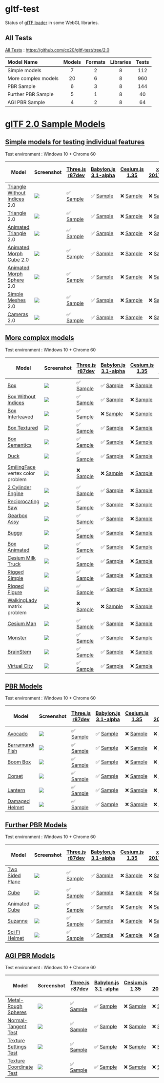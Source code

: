 # gltf-test

Status of [glTF loader](https://github.com/KhronosGroup/glTF#webgl-engines) in some WebGL libraries.

## All Tests

[All Tests]( https://cdn.rawgit.com/cx20/gltf-test/53211122894d58aac983f35552c56f04c794437a/index.html ) : https://github.com/cx20/gltf-test/tree/2.0

|Model Name           |Models  |Formats  |Libraries|Tests|
|:--------------------|:------:|:-------:|:-------:|:---:|
|Simple models        |   7    |   2     |    8    | 112 |
|More complex models  |  20    |   6     |    8    | 960 |
|PBR Sample           |   6    |   3     |    8    | 144 |
|Further PBR Sample   |   5    |   1     |    8    |  40 |
|AGI PBR Sample       |   4    |   2     |    8    |  64 |


# [glTF 2.0 Sample Models](https://github.com/KhronosGroup/glTF-Sample-Models/blob/master/2.0/README.md#gltf-20-sample-models)

## [Simple models for testing individual features](https://github.com/KhronosGroup/glTF-Sample-Models/blob/master/2.0/README.md#simple-models-for-testing-individual-features)

Test environment : Windows 10 + Chrome 60

|Model                                                                 |Screenshot                                                          |[Three.js r87dev](https://github.com/mrdoob/three.js/tree/dev/examples/js/loaders/GLTF2Loader.js)                                                                                                             |[Babylon.js 3.1-alpha](https://github.com/BabylonJS/Babylon.js/tree/master/loaders/src/glTF)                                                                                                                          |[Cesium.js 1.35](https://github.com/AnalyticalGraphicsInc/cesium/)                                                                                                                                      |[xeogl 2017.04.24](https://github.com/xeolabs/xeogl/tree/master/src/models/gltf)                                                                                                             |[GLBoost r2dev](https://github.com/emadurandal/GLBoost/blob/master/src/js/middle_level/loader/GLTFLoader.js)                                                                                                  |[Grimoire.js 2017.07.06](https://github.com/GrimoireGL/grimoirejs-gltf)                                                                                                                                          |[minimal-gltf-loader 2017.07.30](https://github.com/shrekshao/minimal-gltf-loader/blob/master/src/)                                                                                                        |
|----------------------------------------------------------------------|--------------------------------------------------------------------|--------------------------------------------------------------------------------------------------------------------------------------------------------------------------------------------------------------|----------------------------------------------------------------------------------------------------------------------------------------------------------------------------------------------------------------------|--------------------------------------------------------------------------------------------------------------------------------------------------------------------------------------------------------|---------------------------------------------------------------------------------------------------------------------------------------------------------------------------------------------|--------------------------------------------------------------------------------------------------------------------------------------------------------------------------------------------------------------|-----------------------------------------------------------------------------------------------------------------------------------------------------------------------------------------------------------------|-----------------------------------------------------------------------------------------------------------------------------------------------------------------------------------------------------------|
|[Triangle Without Indices](tutorialModels/TriangleWithoutIndices) 2.0 |![](tutorialModels/TriangleWithoutIndices/screenshot/screenshot.png)|:white_check_mark: [Sample](https://cdn.rawgit.com/cx20/gltf-test/53211122894d58aac983f35552c56f04c794437a/examples/threejs/index.html?category=tutorialModels&model=TriangleWithoutIndices&scale=1&type=glTF)|:white_check_mark: [Sample](https://cdn.rawgit.com/cx20/gltf-test/53211122894d58aac983f35552c56f04c794437a/examples/babylonjs/index.html?category=tutorialModels&model=TriangleWithoutIndices&scale=1&type=glTF)      |:x: [Sample](https://cdn.rawgit.com/cx20/gltf-test/53211122894d58aac983f35552c56f04c794437a/examples/cesium/index.html?category=tutorialModels&model=TriangleWithoutIndices&scale=1&type=glTF)          |:x: [Sample](https://cdn.rawgit.com/cx20/gltf-test/53211122894d58aac983f35552c56f04c794437a/examples/xeogl/index.html?category=tutorialModels&model=TriangleWithoutIndices&scale=1&type=glTF)|:x: [Sample](https://cdn.rawgit.com/cx20/gltf-test/53211122894d58aac983f35552c56f04c794437a/examples/glboost/index.html?category=tutorialModels&model=TriangleWithoutIndices&scale=1&type=glTF)               |:white_check_mark: [Sample](https://cdn.rawgit.com/cx20/gltf-test/53211122894d58aac983f35552c56f04c794437a/examples/grimoiregl/index.html?category=tutorialModels&model=TriangleWithoutIndices&scale=1&type=glTF)|:x: [Sample](https://cdn.rawgit.com/cx20/gltf-test/53211122894d58aac983f35552c56f04c794437a/examples/minimal-gltf-loader/index.html?category=tutorialModels&model=TriangleWithoutIndices&scale=1&type=glTF)|
|[Triangle](tutorialModels/Triangle) 2.0                               |![](tutorialModels/Triangle/screenshot/screenshot.png)              |:white_check_mark: [Sample](https://cdn.rawgit.com/cx20/gltf-test/53211122894d58aac983f35552c56f04c794437a/examples/threejs/index.html?category=tutorialModels&model=Triangle&scale=1&type=glTF)              |:white_check_mark: [Sample](https://cdn.rawgit.com/cx20/gltf-test/53211122894d58aac983f35552c56f04c794437a/examples/babylonjs/index.html?category=tutorialModels&model=Triangle&scale=1&type=glTF)                    |:x: [Sample](https://cdn.rawgit.com/cx20/gltf-test/53211122894d58aac983f35552c56f04c794437a/examples/cesium/index.html?category=tutorialModels&model=Triangle&scale=1&type=glTF)                        |:x: [Sample](https://cdn.rawgit.com/cx20/gltf-test/53211122894d58aac983f35552c56f04c794437a/examples/xeogl/index.html?category=tutorialModels&model=Triangle&scale=1&type=glTF)              |:x: [Sample](https://cdn.rawgit.com/cx20/gltf-test/53211122894d58aac983f35552c56f04c794437a/examples/glboost/index.html?category=tutorialModels&model=Triangle&scale=1&type=glTF)                             |:white_check_mark: [Sample](https://cdn.rawgit.com/cx20/gltf-test/53211122894d58aac983f35552c56f04c794437a/examples/grimoiregl/index.html?category=tutorialModels&model=Triangle&scale=1&type=glTF)              |:x: [Sample](https://cdn.rawgit.com/cx20/gltf-test/53211122894d58aac983f35552c56f04c794437a/examples/minimal-gltf-loader/index.html?category=tutorialModels&model=Triangle&scale=1&type=glTF)              |
|[Animated Triangle](tutorialModels/AnimatedTriangle) 2.0              |![](tutorialModels/AnimatedTriangle/screenshot/screenshot.gif)      |:white_check_mark: [Sample](https://cdn.rawgit.com/cx20/gltf-test/53211122894d58aac983f35552c56f04c794437a/examples/threejs/index.html?category=tutorialModels&model=AnimatedTriangle&scale=1&type=glTF)      |:white_check_mark: [Sample](https://cdn.rawgit.com/cx20/gltf-test/53211122894d58aac983f35552c56f04c794437a/examples/babylonjs/index.html?category=tutorialModels&model=AnimatedTriangle&scale=1&type=glTF)            |:x: [Sample](https://cdn.rawgit.com/cx20/gltf-test/53211122894d58aac983f35552c56f04c794437a/examples/cesium/index.html?category=tutorialModels&model=AnimatedTriangle&scale=1&type=glTF)                |:x: [Sample](https://cdn.rawgit.com/cx20/gltf-test/53211122894d58aac983f35552c56f04c794437a/examples/xeogl/index.html?category=tutorialModels&model=AnimatedTriangle&scale=1&type=glTF)      |:x: [Sample](https://cdn.rawgit.com/cx20/gltf-test/53211122894d58aac983f35552c56f04c794437a/examples/glboost/index.html?category=tutorialModels&model=AnimatedTriangle&scale=1&type=glTF)                     |:white_check_mark: [Sample](https://cdn.rawgit.com/cx20/gltf-test/53211122894d58aac983f35552c56f04c794437a/examples/grimoiregl/index.html?category=tutorialModels&model=AnimatedTriangle&scale=1&type=glTF)      |:x: [Sample](https://cdn.rawgit.com/cx20/gltf-test/53211122894d58aac983f35552c56f04c794437a/examples/minimal-gltf-loader/index.html?category=tutorialModels&model=AnimatedTriangle&scale=1&type=glTF)      |
|[Animated Morph Cube](tutorialModels/AnimatedMorphCube) 2.0           |![](tutorialModels/AnimatedMorphCube/screenshot/screenshot.gif)     |:white_check_mark: [Sample](https://cdn.rawgit.com/cx20/gltf-test/53211122894d58aac983f35552c56f04c794437a/examples/threejs/index.html?category=tutorialModels&model=AnimatedMorphCube&scale=1&type=glTF)     |:white_check_mark: [Sample](https://cdn.rawgit.com/cx20/gltf-test/53211122894d58aac983f35552c56f04c794437a/examples/babylonjs/index.html?category=tutorialModels&model=AnimatedMorphCube&scale=1&type=glTF)           |:x: [Sample](https://cdn.rawgit.com/cx20/gltf-test/53211122894d58aac983f35552c56f04c794437a/examples/cesium/index.html?category=tutorialModels&model=AnimatedMorphCube&scale=1&type=glTF)               |:x: [Sample](https://cdn.rawgit.com/cx20/gltf-test/53211122894d58aac983f35552c56f04c794437a/examples/xeogl/index.html?category=tutorialModels&model=AnimatedMorphCube&scale=1&type=glTF)     |:x: [Sample](https://cdn.rawgit.com/cx20/gltf-test/53211122894d58aac983f35552c56f04c794437a/examples/glboost/index.html?category=tutorialModels&model=AnimatedMorphCube&scale=1&type=glTF)                    |:x: [Sample](https://cdn.rawgit.com/cx20/gltf-test/53211122894d58aac983f35552c56f04c794437a/examples/grimoiregl/index.html?category=tutorialModels&model=AnimatedMorphCube&scale=1&type=glTF)                    |:x: [Sample](https://cdn.rawgit.com/cx20/gltf-test/53211122894d58aac983f35552c56f04c794437a/examples/minimal-gltf-loader/index.html?category=tutorialModels&model=AnimatedMorphCube&scale=1&type=glTF)     |
|[Animated Morph Sphere](tutorialModels/AnimatedMorphSphere) 2.0       |![](tutorialModels/AnimatedMorphSphere/screenshot/screenshot.gif)   |:white_check_mark: [Sample](https://cdn.rawgit.com/cx20/gltf-test/53211122894d58aac983f35552c56f04c794437a/examples/threejs/index.html?category=tutorialModels&model=AnimatedMorphSphere&scale=1&type=glTF)   |:white_check_mark: [Sample](https://cdn.rawgit.com/cx20/gltf-test/53211122894d58aac983f35552c56f04c794437a/examples/babylonjs/index.html?category=tutorialModels&model=AnimatedMorphSphere&scale=1&type=glTF)         |:x: [Sample](https://cdn.rawgit.com/cx20/gltf-test/53211122894d58aac983f35552c56f04c794437a/examples/cesium/index.html?category=tutorialModels&model=AnimatedMorphSphere&scale=1&type=glTF)             |:x: [Sample](https://cdn.rawgit.com/cx20/gltf-test/53211122894d58aac983f35552c56f04c794437a/examples/xeogl/index.html?category=tutorialModels&model=AnimatedMorphSphere&scale=1&type=glTF)   |:x: [Sample](https://cdn.rawgit.com/cx20/gltf-test/53211122894d58aac983f35552c56f04c794437a/examples/glboost/index.html?category=tutorialModels&model=AnimatedMorphSphere&scale=1&type=glTF)                  |:x: [Sample](https://cdn.rawgit.com/cx20/gltf-test/53211122894d58aac983f35552c56f04c794437a/examples/grimoiregl/index.html?category=tutorialModels&model=AnimatedMorphSphere&scale=1&type=glTF)                  |:x: [Sample](https://cdn.rawgit.com/cx20/gltf-test/53211122894d58aac983f35552c56f04c794437a/examples/minimal-gltf-loader/index.html?category=tutorialModels&model=AnimatedMorphSphere&scale=1&type=glTF)   |
|[Simple Meshes](tutorialModels/SimpleMeshes) 2.0                      |![](tutorialModels/SimpleMeshes/screenshot/screenshot.png)          |:white_check_mark: [Sample](https://cdn.rawgit.com/cx20/gltf-test/53211122894d58aac983f35552c56f04c794437a/examples/threejs/index.html?category=tutorialModels&model=SimpleMeshes&scale=1&type=glTF)          |:white_check_mark: [Sample](https://cdn.rawgit.com/cx20/gltf-test/53211122894d58aac983f35552c56f04c794437a/examples/babylonjs/index.html?category=tutorialModels&model=SimpleMeshes&scale=1&type=glTF)                |:x: [Sample](https://cdn.rawgit.com/cx20/gltf-test/53211122894d58aac983f35552c56f04c794437a/examples/cesium/index.html?category=tutorialModels&model=SimpleMeshes&scale=1&type=glTF)                    |:x: [Sample](https://cdn.rawgit.com/cx20/gltf-test/53211122894d58aac983f35552c56f04c794437a/examples/xeogl/index.html?category=tutorialModels&model=SimpleMeshes&scale=1&type=glTF)          |:x: [Sample](https://cdn.rawgit.com/cx20/gltf-test/53211122894d58aac983f35552c56f04c794437a/examples/glboost/index.html?category=tutorialModels&model=SimpleMeshes&scale=1&type=glTF)                         |:white_check_mark: [Sample](https://cdn.rawgit.com/cx20/gltf-test/53211122894d58aac983f35552c56f04c794437a/examples/grimoiregl/index.html?category=tutorialModels&model=SimpleMeshes&scale=1&type=glTF)          |:x: [Sample](https://cdn.rawgit.com/cx20/gltf-test/53211122894d58aac983f35552c56f04c794437a/examples/minimal-gltf-loader/index.html?category=tutorialModels&model=SimpleMeshes&scale=1&type=glTF)          |
|[Cameras](tutorialModels/Cameras) 2.0                                 |![](tutorialModels/Cameras/screenshot/screenshot.png)               |:white_check_mark: [Sample](https://cdn.rawgit.com/cx20/gltf-test/53211122894d58aac983f35552c56f04c794437a/examples/threejs/index.html?category=tutorialModels&model=Cameras&scale=1&type=glTF)               |:white_check_mark: [Sample](https://cdn.rawgit.com/cx20/gltf-test/53211122894d58aac983f35552c56f04c794437a/examples/babylonjs/index.html?category=tutorialModels&model=Cameras&scale=1&type=glTF)                     |:x: [Sample](https://cdn.rawgit.com/cx20/gltf-test/53211122894d58aac983f35552c56f04c794437a/examples/cesium/index.html?category=tutorialModels&model=Cameras&scale=1&type=glTF)                         |:x: [Sample](https://cdn.rawgit.com/cx20/gltf-test/53211122894d58aac983f35552c56f04c794437a/examples/xeogl/index.html?category=tutorialModels&model=Cameras&scale=1&type=glTF)               |:x: [Sample](https://cdn.rawgit.com/cx20/gltf-test/53211122894d58aac983f35552c56f04c794437a/examples/glboost/index.html?category=tutorialModels&model=Cameras&scale=1&type=glTF)                              |:white_check_mark: [Sample](https://cdn.rawgit.com/cx20/gltf-test/53211122894d58aac983f35552c56f04c794437a/examples/grimoiregl/index.html?category=tutorialModels&model=Cameras&scale=1&type=glTF)               |:x: [Sample](https://cdn.rawgit.com/cx20/gltf-test/53211122894d58aac983f35552c56f04c794437a/examples/minimal-gltf-loader/index.html?category=tutorialModels&model=Cameras&scale=1&type=glTF)               |


## [More complex models](https://github.com/KhronosGroup/glTF-Sample-Models/blob/master/2.0/README.md#more-complex-models)

Test environment : Windows 10 + Chrome 60

|Model                                                 |Screenshot                                                    |[Three.js r87dev](https://github.com/mrdoob/three.js/tree/dev/examples/js/loaders/GLTF2Loader.js)                                                                           |[Babylon.js 3.1-alpha](https://github.com/BabylonJS/Babylon.js/tree/master/loaders/src/glTF)                                                                                                    |[Cesium.js 1.35](https://github.com/AnalyticalGraphicsInc/cesium/)                                                                                             |[xeogl 2017.04.24](https://github.com/xeolabs/xeogl/tree/master/src/models/gltf)                                                                                             |[GLBoost r2dev](https://github.com/emadurandal/GLBoost/blob/master/src/js/middle_level/loader/GLTFLoader.js)                                                                     |[Grimoire.js 2017.07.06](https://github.com/GrimoireGL/grimoirejs-gltf)                                                                                                             |[minimal-gltf-loader 2017.07.30](https://github.com/shrekshao/minimal-gltf-loader/blob/master/src/)                                                                                          |
|------------------------------------------------------|--------------------------------------------------------------|----------------------------------------------------------------------------------------------------------------------------------------------------------------------------|------------------------------------------------------------------------------------------------------------------------------------------------------------------------------------------------|---------------------------------------------------------------------------------------------------------------------------------------------------------------|-----------------------------------------------------------------------------------------------------------------------------------------------------------------------------|---------------------------------------------------------------------------------------------------------------------------------------------------------------------------------|------------------------------------------------------------------------------------------------------------------------------------------------------------------------------------|---------------------------------------------------------------------------------------------------------------------------------------------------------------------------------------------|
|[Box](sampleModels/Box)                               |![](sampleModels/Box/screenshot/screenshot.png)               |:white_check_mark: [Sample](https://cdn.rawgit.com/cx20/gltf-test/53211122894d58aac983f35552c56f04c794437a/examples/threejs/index.html?model=Box&scale=1)                   |:white_check_mark: [Sample](https://cdn.rawgit.com/cx20/gltf-test/53211122894d58aac983f35552c56f04c794437a/examples/babylonjs/index.html?model=Box&scale=1)                                     |:x: [Sample](https://cdn.rawgit.com/cx20/gltf-test/53211122894d58aac983f35552c56f04c794437a/examples/cesium/index.html?model=Box)                              |:x: [Sample](https://cdn.rawgit.com/cx20/gltf-test/53211122894d58aac983f35552c56f04c794437a/examples/xeogl/index.html?model=Box&scale=1)                                     |:x: [Sample](https://cdn.rawgit.com/cx20/gltf-test/53211122894d58aac983f35552c56f04c794437a/examples/glboost/index.html?model=Box&scale=1)                                       |:white_check_mark: [Sample](https://cdn.rawgit.com/cx20/gltf-test/53211122894d58aac983f35552c56f04c794437a/examples/grimoiregl/index.html?model=Box&scale=1)                        |:white_check_mark: [Sample](https://cdn.rawgit.com/cx20/gltf-test/53211122894d58aac983f35552c56f04c794437a/examples/minimal-gltf-loader/index.html?model=Box&scale=1)                        |
|[Box Without Indices](sampleModels/BoxWithoutIndices) |![](sampleModels/BoxWithoutIndices/screenshot/screenshot.png) |:white_check_mark: [Sample](https://cdn.rawgit.com/cx20/gltf-test/53211122894d58aac983f35552c56f04c794437a/examples/threejs/index.html?model=BoxWithoutIndices&scale=1)     |:white_check_mark: [Sample](https://cdn.rawgit.com/cx20/gltf-test/53211122894d58aac983f35552c56f04c794437a/examples/babylonjs/index.html?model=BoxWithoutIndices&scale=1)                       |:x: [Sample](https://cdn.rawgit.com/cx20/gltf-test/53211122894d58aac983f35552c56f04c794437a/examples/cesium/index.html?model=BoxWithoutIndices)                |:x: [Sample](https://cdn.rawgit.com/cx20/gltf-test/53211122894d58aac983f35552c56f04c794437a/examples/xeogl/index.html?model=BoxWithoutIndices&scale=1)                       |:x: [Sample](https://cdn.rawgit.com/cx20/gltf-test/53211122894d58aac983f35552c56f04c794437a/examples/glboost/index.html?model=BoxWithoutIndices&scale=1)                         |:white_check_mark: [Sample](https://cdn.rawgit.com/cx20/gltf-test/53211122894d58aac983f35552c56f04c794437a/examples/grimoiregl/index.html?model=BoxWithoutIndices&scale=1)          |:white_check_mark: [Sample](https://cdn.rawgit.com/cx20/gltf-test/53211122894d58aac983f35552c56f04c794437a/examples/minimal-gltf-loader/index.html?model=BoxWithoutIndices&scale=1)          |
|[Box Interleaved](sampleModels/BoxInterleaved)        |![](sampleModels/BoxInterleaved/screenshot/screenshot.png)    |:white_check_mark: [Sample](https://cdn.rawgit.com/cx20/gltf-test/53211122894d58aac983f35552c56f04c794437a/examples/threejs/index.html?model=BoxInterleaved&scale=1)        |:x: [Sample](https://cdn.rawgit.com/cx20/gltf-test/53211122894d58aac983f35552c56f04c794437a/examples/babylonjs/index.html?model=BoxInterleaved&scale=1)                                         |:x: [Sample](https://cdn.rawgit.com/cx20/gltf-test/53211122894d58aac983f35552c56f04c794437a/examples/cesium/index.html?model=BoxInterleaved)                   |:x: [Sample](https://cdn.rawgit.com/cx20/gltf-test/53211122894d58aac983f35552c56f04c794437a/examples/xeogl/index.html?model=BoxInterleaved&scale=1)                          |:x: [Sample](https://cdn.rawgit.com/cx20/gltf-test/53211122894d58aac983f35552c56f04c794437a/examples/glboost/index.html?model=BoxInterleaved&scale=1)                            |:x: [Sample](https://cdn.rawgit.com/cx20/gltf-test/53211122894d58aac983f35552c56f04c794437a/examples/grimoiregl/index.html?model=BoxInterleaved&scale=1)                            |:white_check_mark: [Sample](https://cdn.rawgit.com/cx20/gltf-test/53211122894d58aac983f35552c56f04c794437a/examples/minimal-gltf-loader/index.html?model=BoxInterleaved&scale=1)             |
|[Box Textured](sampleModels/BoxTextured)              |![](sampleModels/BoxTextured/screenshot/screenshot.png)       |:white_check_mark: [Sample](https://cdn.rawgit.com/cx20/gltf-test/53211122894d58aac983f35552c56f04c794437a/examples/threejs/index.html?model=BoxTextured&scale=1)           |:white_check_mark: [Sample](https://cdn.rawgit.com/cx20/gltf-test/53211122894d58aac983f35552c56f04c794437a/examples/babylonjs/index.html?model=BoxTextured&scale=1)                             |:x: [Sample](https://cdn.rawgit.com/cx20/gltf-test/53211122894d58aac983f35552c56f04c794437a/examples/cesium/index.html?model=BoxTextured)                      |:x: [Sample](https://cdn.rawgit.com/cx20/gltf-test/53211122894d58aac983f35552c56f04c794437a/examples/xeogl/index.html?model=BoxTextured&scale=1)                             |:x: [Sample](https://cdn.rawgit.com/cx20/gltf-test/53211122894d58aac983f35552c56f04c794437a/examples/glboost/index.html?model=BoxTextured&scale=1)                               |:white_check_mark: [Sample](https://cdn.rawgit.com/cx20/gltf-test/53211122894d58aac983f35552c56f04c794437a/examples/grimoiregl/index.html?model=BoxTextured&scale=1)                |:white_check_mark: [Sample](https://cdn.rawgit.com/cx20/gltf-test/53211122894d58aac983f35552c56f04c794437a/examples/minimal-gltf-loader/index.html?model=BoxTextured&scale=1)                |
|[Box Semantics](sampleModels/BoxSemantics)            |![](sampleModels/BoxSemantics/screenshot/screenshot.png)      |:white_check_mark: [Sample](https://cdn.rawgit.com/cx20/gltf-test/53211122894d58aac983f35552c56f04c794437a/examples/threejs/index.html?model=BoxSemantics&scale=1)          |:white_check_mark: [Sample](https://cdn.rawgit.com/cx20/gltf-test/53211122894d58aac983f35552c56f04c794437a/examples/babylonjs/index.html?model=BoxSemantics&scale=1)                            |:x: [Sample](https://cdn.rawgit.com/cx20/gltf-test/53211122894d58aac983f35552c56f04c794437a/examples/cesium/index.html?model=BoxSemantics)                     |:x: [Sample](https://cdn.rawgit.com/cx20/gltf-test/53211122894d58aac983f35552c56f04c794437a/examples/xeogl/index.html?model=BoxSemantics&scale=1)                            |:x: [Sample](https://cdn.rawgit.com/cx20/gltf-test/53211122894d58aac983f35552c56f04c794437a/examples/glboost/index.html?model=BoxSemantics&scale=1)                              |:white_check_mark: [Sample](https://cdn.rawgit.com/cx20/gltf-test/53211122894d58aac983f35552c56f04c794437a/examples/grimoiregl/index.html?model=BoxSemantics&scale=1)               |:white_check_mark: [Sample](https://cdn.rawgit.com/cx20/gltf-test/53211122894d58aac983f35552c56f04c794437a/examples/minimal-gltf-loader/index.html?model=BoxSemantics&scale=1)               |
|[Duck](sampleModels/Duck)                             |![](sampleModels/Duck/screenshot/screenshot.png)              |:white_check_mark: [Sample](https://cdn.rawgit.com/cx20/gltf-test/53211122894d58aac983f35552c56f04c794437a/examples/threejs/index.html?model=Duck&scale=1)                  |:white_check_mark: [Sample](https://cdn.rawgit.com/cx20/gltf-test/53211122894d58aac983f35552c56f04c794437a/examples/babylonjs/index.html?model=Duck&scale=1)                                    |:x: [Sample](https://cdn.rawgit.com/cx20/gltf-test/53211122894d58aac983f35552c56f04c794437a/examples/cesium/index.html?model=Duck)                             |:x: [Sample](https://cdn.rawgit.com/cx20/gltf-test/53211122894d58aac983f35552c56f04c794437a/examples/xeogl/index.html?model=Duck&scale=1)                                    |:x: [Sample](https://cdn.rawgit.com/cx20/gltf-test/53211122894d58aac983f35552c56f04c794437a/examples/glboost/index.html?model=Duck&scale=1)                                      |:white_check_mark: [Sample](https://cdn.rawgit.com/cx20/gltf-test/53211122894d58aac983f35552c56f04c794437a/examples/grimoiregl/index.html?model=Duck&scale=1)                       |:white_check_mark: [Sample](https://cdn.rawgit.com/cx20/gltf-test/53211122894d58aac983f35552c56f04c794437a/examples/minimal-gltf-loader/index.html?model=Duck&scale=1)                       |
|[SmilingFace](sampleModels/SmilingFace) vertex color problem|![](sampleModels/SmilingFace/screenshot/screenshot.png) |:x: [Sample](https://cdn.rawgit.com/cx20/gltf-test/53211122894d58aac983f35552c56f04c794437a/examples/threejs/index.html?model=SmilingFace&scale=1.0)                        |:x: [Sample](https://cdn.rawgit.com/cx20/gltf-test/53211122894d58aac983f35552c56f04c794437a/examples/babylonjs/index.html?model=SmilingFace&scale=1.0)                                          |:x: [Sample](https://cdn.rawgit.com/cx20/gltf-test/53211122894d58aac983f35552c56f04c794437a/examples/cesium/index.html?model=SmilingFace)                      |:x: [Sample](https://cdn.rawgit.com/cx20/gltf-test/53211122894d58aac983f35552c56f04c794437a/examples/xeogl/index.html?model=SmilingFace&scale=1.0)                           |:x: [Sample](https://cdn.rawgit.com/cx20/gltf-test/53211122894d58aac983f35552c56f04c794437a/examples/glboost/index.html?model=SmilingFace&scale=1.0)                             |:white_check_mark: [Sample](https://cdn.rawgit.com/cx20/gltf-test/53211122894d58aac983f35552c56f04c794437a/examples/grimoiregl/index.html?model=SmilingFace&scale=1.0)              |:white_check_mark: [Sample](https://cdn.rawgit.com/cx20/gltf-test/53211122894d58aac983f35552c56f04c794437a/examples/minimal-gltf-loader/index.html?model=SmilingFace&scale=1.0)              |
|[2 Cylinder Engine](sampleModels/2CylinderEngine)     |![](sampleModels/2CylinderEngine/screenshot/screenshot.png)   |:white_check_mark: [Sample](https://cdn.rawgit.com/cx20/gltf-test/53211122894d58aac983f35552c56f04c794437a/examples/threejs/index.html?model=2CylinderEngine&scale=0.005)   |:white_check_mark: [Sample](https://cdn.rawgit.com/cx20/gltf-test/53211122894d58aac983f35552c56f04c794437a/examples/babylonjs/index.html?model=2CylinderEngine&scale=0.005)                     |:x: [Sample](https://cdn.rawgit.com/cx20/gltf-test/53211122894d58aac983f35552c56f04c794437a/examples/cesium/index.html?model=2CylinderEngine)                  |:x: [Sample](https://cdn.rawgit.com/cx20/gltf-test/53211122894d58aac983f35552c56f04c794437a/examples/xeogl/index.html?model=2CylinderEngine&scale=0.005)                     |:x: [Sample](https://cdn.rawgit.com/cx20/gltf-test/53211122894d58aac983f35552c56f04c794437a/examples/glboost/index.html?model=2CylinderEngine&scale=0.005)                       |:white_check_mark: [Sample](https://cdn.rawgit.com/cx20/gltf-test/53211122894d58aac983f35552c56f04c794437a/examples/grimoiregl/index.html?model=2CylinderEngine&scale=0.005)        |:white_check_mark: [Sample](https://cdn.rawgit.com/cx20/gltf-test/53211122894d58aac983f35552c56f04c794437a/examples/minimal-gltf-loader/index.html?model=2CylinderEngine&scale=0.005)        |
|[Reciprocating Saw](sampleModels/ReciprocatingSaw)    |![](sampleModels/ReciprocatingSaw/screenshot/screenshot.png)  |:white_check_mark: [Sample](https://cdn.rawgit.com/cx20/gltf-test/53211122894d58aac983f35552c56f04c794437a/examples/threejs/index.html?model=ReciprocatingSaw&scale=0.01)   |:white_check_mark: [Sample](https://cdn.rawgit.com/cx20/gltf-test/53211122894d58aac983f35552c56f04c794437a/examples/babylonjs/index.html?model=ReciprocatingSaw&scale=0.01)                     |:x: [Sample](https://cdn.rawgit.com/cx20/gltf-test/53211122894d58aac983f35552c56f04c794437a/examples/cesium/index.html?model=ReciprocatingSaw)                 |:x: [Sample](https://cdn.rawgit.com/cx20/gltf-test/53211122894d58aac983f35552c56f04c794437a/examples/xeogl/index.html?model=ReciprocatingSaw&scale=0.01)                     |:x: [Sample](https://cdn.rawgit.com/cx20/gltf-test/53211122894d58aac983f35552c56f04c794437a/examples/glboost/index.html?model=ReciprocatingSaw&scale=0.01)                       |:white_check_mark: [Sample](https://cdn.rawgit.com/cx20/gltf-test/53211122894d58aac983f35552c56f04c794437a/examples/grimoiregl/index.html?model=ReciprocatingSaw&scale=0.01)        |:white_check_mark: [Sample](https://cdn.rawgit.com/cx20/gltf-test/53211122894d58aac983f35552c56f04c794437a/examples/minimal-gltf-loader/index.html?model=ReciprocatingSaw&scale=0.01)        |
|[Gearbox Assy](sampleModels/GearboxAssy)              |![](sampleModels/GearboxAssy/screenshot/screenshot.png)       |:white_check_mark: [Sample](https://cdn.rawgit.com/cx20/gltf-test/53211122894d58aac983f35552c56f04c794437a/examples/threejs/index.html?model=GearboxAssy&scale=1)           |:white_check_mark: [Sample](https://cdn.rawgit.com/cx20/gltf-test/53211122894d58aac983f35552c56f04c794437a/examples/babylonjs/index.html?model=GearboxAssy&scale=1)                             |:x: [Sample](https://cdn.rawgit.com/cx20/gltf-test/53211122894d58aac983f35552c56f04c794437a/examples/cesium/index.html?model=GearboxAssy)                      |:x: [Sample](https://cdn.rawgit.com/cx20/gltf-test/53211122894d58aac983f35552c56f04c794437a/examples/xeogl/index.html?model=GearboxAssy&scale=1)                             |:x: [Sample](https://cdn.rawgit.com/cx20/gltf-test/53211122894d58aac983f35552c56f04c794437a/examples/glboost/index.html?model=GearboxAssy&scale=1)                               |:white_check_mark: [Sample](https://cdn.rawgit.com/cx20/gltf-test/53211122894d58aac983f35552c56f04c794437a/examples/grimoiregl/index.html?model=GearboxAssy&scale=1)                |:white_check_mark: [Sample](https://cdn.rawgit.com/cx20/gltf-test/53211122894d58aac983f35552c56f04c794437a/examples/minimal-gltf-loader/index.html?model=GearboxAssy&scale=1)                |
|[Buggy](sampleModels/Buggy)                           |![](sampleModels/Buggy/screenshot/screenshot.png)             |:white_check_mark: [Sample](https://cdn.rawgit.com/cx20/gltf-test/53211122894d58aac983f35552c56f04c794437a/examples/threejs/index.html?model=Buggy&scale=0.02)              |:white_check_mark: [Sample](https://cdn.rawgit.com/cx20/gltf-test/53211122894d58aac983f35552c56f04c794437a/examples/babylonjs/index.html?model=Buggy&scale=0.02)                                |:x: [Sample](https://cdn.rawgit.com/cx20/gltf-test/53211122894d58aac983f35552c56f04c794437a/examples/cesium/index.html?model=Buggy)                            |:x: [Sample](https://cdn.rawgit.com/cx20/gltf-test/53211122894d58aac983f35552c56f04c794437a/examples/xeogl/index.html?model=Buggy&scale=0.02)                                |:x: [Sample](https://cdn.rawgit.com/cx20/gltf-test/53211122894d58aac983f35552c56f04c794437a/examples/glboost/index.html?model=Buggy&scale=0.02)                                  |:x: [Sample](https://cdn.rawgit.com/cx20/gltf-test/53211122894d58aac983f35552c56f04c794437a/examples/grimoiregl/index.html?model=Buggy&scale=0.02)                                  |:white_check_mark: [Sample](https://cdn.rawgit.com/cx20/gltf-test/53211122894d58aac983f35552c56f04c794437a/examples/minimal-gltf-loader/index.html?model=Buggy&scale=0.02)                   |
|[Box Animated](sampleModels/BoxAnimated)              |![](sampleModels/BoxAnimated/screenshot/screenshot.gif)       |:white_check_mark: [Sample](https://cdn.rawgit.com/cx20/gltf-test/53211122894d58aac983f35552c56f04c794437a/examples/threejs/index.html?model=BoxAnimated&scale=0.5)         |:white_check_mark: [Sample](https://cdn.rawgit.com/cx20/gltf-test/53211122894d58aac983f35552c56f04c794437a/examples/babylonjs/index.html?model=BoxAnimated&scale=0.5)                           |:x: [Sample](https://cdn.rawgit.com/cx20/gltf-test/53211122894d58aac983f35552c56f04c794437a/examples/cesium/index.html?model=BoxAnimated)                      |:x: [Sample](https://cdn.rawgit.com/cx20/gltf-test/53211122894d58aac983f35552c56f04c794437a/examples/xeogl/index.html?model=BoxAnimated&scale=0.5)                           |:x: [Sample](https://cdn.rawgit.com/cx20/gltf-test/53211122894d58aac983f35552c56f04c794437a/examples/glboost/index.html?model=BoxAnimated&scale=0.5)                             |:white_check_mark: [Sample](https://cdn.rawgit.com/cx20/gltf-test/53211122894d58aac983f35552c56f04c794437a/examples/grimoiregl/index.html?model=BoxAnimated&scale=0.5)              |:x: [Sample](https://cdn.rawgit.com/cx20/gltf-test/53211122894d58aac983f35552c56f04c794437a/examples/minimal-gltf-loader/index.html?model=BoxAnimated&scale=0.5)                             |
|[Cesium Milk Truck](sampleModels/CesiumMilkTruck)     |![](sampleModels/CesiumMilkTruck/screenshot/screenshot.gif)   |:white_check_mark: [Sample](https://cdn.rawgit.com/cx20/gltf-test/53211122894d58aac983f35552c56f04c794437a/examples/threejs/index.html?model=CesiumMilkTruck&scale=0.5)     |:white_check_mark: [Sample](https://cdn.rawgit.com/cx20/gltf-test/53211122894d58aac983f35552c56f04c794437a/examples/babylonjs/index.html?model=CesiumMilkTruck&scale=0.5)                       |:x: [Sample](https://cdn.rawgit.com/cx20/gltf-test/53211122894d58aac983f35552c56f04c794437a/examples/cesium/index.html?model=CesiumMilkTruck)                  |:x: [Sample](https://cdn.rawgit.com/cx20/gltf-test/53211122894d58aac983f35552c56f04c794437a/examples/xeogl/index.html?model=CesiumMilkTruck&scale=0.5)                       |:x: [Sample](https://cdn.rawgit.com/cx20/gltf-test/53211122894d58aac983f35552c56f04c794437a/examples/glboost/index.html?model=CesiumMilkTruck&scale=0.5)                         |:white_check_mark: [Sample](https://cdn.rawgit.com/cx20/gltf-test/53211122894d58aac983f35552c56f04c794437a/examples/grimoiregl/index.html?model=CesiumMilkTruck&scale=0.5)          |:x: [Sample](https://cdn.rawgit.com/cx20/gltf-test/53211122894d58aac983f35552c56f04c794437a/examples/minimal-gltf-loader/index.html?model=CesiumMilkTruck&scale=0.5)                         |
|[Rigged Simple](sampleModels/RiggedSimple)            |![](sampleModels/RiggedSimple/screenshot/screenshot.gif)      |:white_check_mark: [Sample](https://cdn.rawgit.com/cx20/gltf-test/53211122894d58aac983f35552c56f04c794437a/examples/threejs/index.html?model=RiggedSimple&scale=0.2)        |:white_check_mark: [Sample](https://cdn.rawgit.com/cx20/gltf-test/53211122894d58aac983f35552c56f04c794437a/examples/babylonjs/index.html?model=RiggedSimple&scale=0.2)                          |:x: [Sample](https://cdn.rawgit.com/cx20/gltf-test/53211122894d58aac983f35552c56f04c794437a/examples/cesium/index.html?model=RiggedSimple)                     |:x: [Sample](https://cdn.rawgit.com/cx20/gltf-test/53211122894d58aac983f35552c56f04c794437a/examples/xeogl/index.html?model=RiggedSimple&scale=0.2)                          |:x: [Sample](https://cdn.rawgit.com/cx20/gltf-test/53211122894d58aac983f35552c56f04c794437a/examples/glboost/index.html?model=RiggedSimple&scale=0.2)                            |:white_check_mark: [Sample](https://cdn.rawgit.com/cx20/gltf-test/53211122894d58aac983f35552c56f04c794437a/examples/grimoiregl/index.html?model=RiggedSimple&scale=0.2)             |:x: [Sample](https://cdn.rawgit.com/cx20/gltf-test/53211122894d58aac983f35552c56f04c794437a/examples/minimal-gltf-loader/index.html?model=RiggedSimple&scale=0.2)                            |
|[Rigged Figure](sampleModels/RiggedFigure)            |![](sampleModels/RiggedFigure/screenshot/screenshot.gif)      |:white_check_mark: [Sample](https://cdn.rawgit.com/cx20/gltf-test/53211122894d58aac983f35552c56f04c794437a/examples/threejs/index.html?model=RiggedFigure&scale=1)          |:white_check_mark: [Sample](https://cdn.rawgit.com/cx20/gltf-test/53211122894d58aac983f35552c56f04c794437a/examples/babylonjs/index.html?model=RiggedFigure&scale=1)                            |:x: [Sample](https://cdn.rawgit.com/cx20/gltf-test/53211122894d58aac983f35552c56f04c794437a/examples/cesium/index.html?model=RiggedFigure)                     |:x: [Sample](https://cdn.rawgit.com/cx20/gltf-test/53211122894d58aac983f35552c56f04c794437a/examples/xeogl/index.html?model=RiggedFigure&scale=1)                            |:x: [Sample](https://cdn.rawgit.com/cx20/gltf-test/53211122894d58aac983f35552c56f04c794437a/examples/glboost/index.html?model=RiggedFigure&scale=1)                              |:white_check_mark: [Sample](https://cdn.rawgit.com/cx20/gltf-test/53211122894d58aac983f35552c56f04c794437a/examples/grimoiregl/index.html?model=RiggedFigure&scale=1)               |:x: [Sample](https://cdn.rawgit.com/cx20/gltf-test/53211122894d58aac983f35552c56f04c794437a/examples/minimal-gltf-loader/index.html?model=RiggedFigure&scale=1)                              |
|[WalkingLady](sampleModels/WalkingLady) matrix problem|![](sampleModels/WalkingLady/screenshot/screenshot.gif)       |:x: [Sample](https://cdn.rawgit.com/cx20/gltf-test/53211122894d58aac983f35552c56f04c794437a/examples/threejs/index.html?model=WalkingLady&scale=1)                          |:x: [Sample](https://cdn.rawgit.com/cx20/gltf-test/53211122894d58aac983f35552c56f04c794437a/examples/babylonjs/index.html?model=WalkingLady&scale=1)                                            |:x: [Sample](https://cdn.rawgit.com/cx20/gltf-test/53211122894d58aac983f35552c56f04c794437a/examples/cesium/index.html?model=WalkingLady)                      |:x: [Sample](https://cdn.rawgit.com/cx20/gltf-test/53211122894d58aac983f35552c56f04c794437a/examples/xeogl/index.html?model=WalkingLady&scale=1)                             |:x: [Sample](https://cdn.rawgit.com/cx20/gltf-test/53211122894d58aac983f35552c56f04c794437a/examples/glboost/index.html?model=WalkingLady&scale=1)                               |:x: [Sample](https://cdn.rawgit.com/cx20/gltf-test/53211122894d58aac983f35552c56f04c794437a/examples/grimoiregl/index.html?model=WalkingLady&scale=1)                               |:x: [Sample](https://cdn.rawgit.com/cx20/gltf-test/53211122894d58aac983f35552c56f04c794437a/examples/minimal-gltf-loader/index.html?model=WalkingLady&scale=1)                               |
|[Cesium Man](sampleModels/CesiumMan)                  |![](sampleModels/CesiumMan/screenshot/screenshot.gif)         |:white_check_mark: [Sample](https://cdn.rawgit.com/cx20/gltf-test/53211122894d58aac983f35552c56f04c794437a/examples/threejs/index.html?model=CesiumMan&scale=1)             |:white_check_mark: [Sample](https://cdn.rawgit.com/cx20/gltf-test/53211122894d58aac983f35552c56f04c794437a/examples/babylonjs/index.html?model=CesiumMan&scale=1)                               |:x: [Sample](https://cdn.rawgit.com/cx20/gltf-test/53211122894d58aac983f35552c56f04c794437a/examples/cesium/index.html?model=CesiumMan)                        |:x: [Sample](https://cdn.rawgit.com/cx20/gltf-test/53211122894d58aac983f35552c56f04c794437a/examples/xeogl/index.html?model=CesiumMan&scale=1)                               |:x: [Sample](https://cdn.rawgit.com/cx20/gltf-test/53211122894d58aac983f35552c56f04c794437a/examples/glboost/index.html?model=CesiumMan&scale=1)                                 |:white_check_mark: [Sample](https://cdn.rawgit.com/cx20/gltf-test/53211122894d58aac983f35552c56f04c794437a/examples/grimoiregl/index.html?model=CesiumMan&scale=1)                  |:x: [Sample](https://cdn.rawgit.com/cx20/gltf-test/53211122894d58aac983f35552c56f04c794437a/examples/minimal-gltf-loader/index.html?model=CesiumMan&scale=1)                                 |
|[Monster](sampleModels/Monster)                       |![](sampleModels/Monster/screenshot/screenshot.gif)           |:white_check_mark: [Sample](https://cdn.rawgit.com/cx20/gltf-test/53211122894d58aac983f35552c56f04c794437a/examples/threejs/index.html?model=Monster&scale=0.05)            |:white_check_mark: [Sample](https://cdn.rawgit.com/cx20/gltf-test/53211122894d58aac983f35552c56f04c794437a/examples/babylonjs/index.html?model=Monster&scale=0.05)                              |:x: [Sample](https://cdn.rawgit.com/cx20/gltf-test/53211122894d58aac983f35552c56f04c794437a/examples/cesium/index.html?model=Monster)                          |:x: [Sample](https://cdn.rawgit.com/cx20/gltf-test/53211122894d58aac983f35552c56f04c794437a/examples/xeogl/index.html?model=Monster&scale=0.05)                              |:x: [Sample](https://cdn.rawgit.com/cx20/gltf-test/53211122894d58aac983f35552c56f04c794437a/examples/glboost/index.html?model=Monster&scale=0.05)                                |:white_check_mark: [Sample](https://cdn.rawgit.com/cx20/gltf-test/53211122894d58aac983f35552c56f04c794437a/examples/grimoiregl/index.html?model=Monster&scale=0.05)                 |:x: [Sample](https://cdn.rawgit.com/cx20/gltf-test/53211122894d58aac983f35552c56f04c794437a/examples/minimal-gltf-loader/index.html?model=Monster&scale=0.05)                                |
|[BrainStem](sampleModels/BrainStem)                   |![](sampleModels/BrainStem/screenshot/screenshot.gif)         |:white_check_mark: [Sample](https://cdn.rawgit.com/cx20/gltf-test/53211122894d58aac983f35552c56f04c794437a/examples/threejs/index.html?model=BrainStem&scale=1)             |:white_check_mark: [Sample](https://cdn.rawgit.com/cx20/gltf-test/53211122894d58aac983f35552c56f04c794437a/examples/babylonjs/index.html?model=BrainStem&scale=1)                               |:x: [Sample](https://cdn.rawgit.com/cx20/gltf-test/53211122894d58aac983f35552c56f04c794437a/examples/cesium/index.html?model=BrainStem)                        |:x: [Sample](https://cdn.rawgit.com/cx20/gltf-test/53211122894d58aac983f35552c56f04c794437a/examples/xeogl/index.html?model=BrainStem&scale=1)                               |:x: [Sample](https://cdn.rawgit.com/cx20/gltf-test/53211122894d58aac983f35552c56f04c794437a/examples/glboost/index.html?model=BrainStem&scale=1)                                 |:white_check_mark: [Sample](https://cdn.rawgit.com/cx20/gltf-test/53211122894d58aac983f35552c56f04c794437a/examples/grimoiregl/index.html?model=BrainStem&scale=1)                  |:x: [Sample](https://cdn.rawgit.com/cx20/gltf-test/53211122894d58aac983f35552c56f04c794437a/examples/minimal-gltf-loader/index.html?model=BrainStem&scale=1)                                 |
|[Virtual City](sampleModels/VC)                       |![](sampleModels/VC/screenshot/screenshot.gif)                |:white_check_mark: [Sample](https://cdn.rawgit.com/cx20/gltf-test/53211122894d58aac983f35552c56f04c794437a/examples/threejs/index.html?model=VC&scale=0.2)                  |:white_check_mark: [Sample](https://cdn.rawgit.com/cx20/gltf-test/53211122894d58aac983f35552c56f04c794437a/examples/babylonjs/index.html?model=VC&scale=0.2)                                    |:x: [Sample](https://cdn.rawgit.com/cx20/gltf-test/53211122894d58aac983f35552c56f04c794437a/examples/cesium/index.html?model=VC)                               |:x: [Sample](https://cdn.rawgit.com/cx20/gltf-test/53211122894d58aac983f35552c56f04c794437a/examples/xeogl/index.html?model=VC&scale=0.2)                                    |:x: [Sample](https://cdn.rawgit.com/cx20/gltf-test/53211122894d58aac983f35552c56f04c794437a/examples/glboost/index.html?model=VC&scale=0.2)                                      |:white_check_mark: [Sample](https://cdn.rawgit.com/cx20/gltf-test/53211122894d58aac983f35552c56f04c794437a/examples/grimoiregl/index.html?model=VC&scale=0.2)                       |:x: [Sample](https://cdn.rawgit.com/cx20/gltf-test/53211122894d58aac983f35552c56f04c794437a/examples/minimal-gltf-loader/index.html?model=VC&scale=0.2)                                      |

## [PBR Models](https://github.com/KhronosGroup/glTF-Sample-Models/blob/master/2.0/README.md#pbr-models)

Test environment : Windows 10 + Chrome 60

|Model                                                                 |Screenshot                                                          |[Three.js r87dev](https://github.com/mrdoob/three.js/tree/dev/examples/js/loaders/GLTF2Loader.js)                                                                                                             |[Babylon.js 3.1-alpha](https://github.com/BabylonJS/Babylon.js/tree/master/loaders/src/glTF)                                                                                                                          |[Cesium.js 1.35](https://github.com/AnalyticalGraphicsInc/cesium/)                                                                                                                                      |[xeogl 2017.04.24](https://github.com/xeolabs/xeogl/tree/master/src/models/gltf)                                                                                                             |[GLBoost r2dev](https://github.com/emadurandal/GLBoost/blob/master/src/js/middle_level/loader/GLTFLoader.js)                                                                                                  |[Grimoire.js 2017.07.06](https://github.com/GrimoireGL/grimoirejs-gltf)                                                                                                                                   |[minimal-gltf-loader 2017.07.30](https://github.com/shrekshao/minimal-gltf-loader/blob/master/src/)                                                                                                                |
|----------------------------------------------------------------------|--------------------------------------------------------------------|--------------------------------------------------------------------------------------------------------------------------------------------------------------------------------------------------------------|----------------------------------------------------------------------------------------------------------------------------------------------------------------------------------------------------------------------|--------------------------------------------------------------------------------------------------------------------------------------------------------------------------------------------------------|---------------------------------------------------------------------------------------------------------------------------------------------------------------------------------------------|--------------------------------------------------------------------------------------------------------------------------------------------------------------------------------------------------------------|----------------------------------------------------------------------------------------------------------------------------------------------------------------------------------------------------------|-------------------------------------------------------------------------------------------------------------------------------------------------------------------------------------------------------------------|
|[Avocado](tutorialModels/Avocado)                                     |![](tutorialModels/Avocado/screenshot/screenshot.jpg)               |:white_check_mark: [Sample](https://cdn.rawgit.com/cx20/gltf-test/53211122894d58aac983f35552c56f04c794437a/examples/threejs/index.html?model=Avocado&scale=30.0)                                              |:white_check_mark: [Sample](https://cdn.rawgit.com/cx20/gltf-test/53211122894d58aac983f35552c56f04c794437a/examples/babylonjs/index.html?model=Avocado&scale=30.0)                                                    |:x: [Sample](https://cdn.rawgit.com/cx20/gltf-test/53211122894d58aac983f35552c56f04c794437a/examples/cesium/index.html?model=Avocado)                                                                   |:x: [Sample](https://cdn.rawgit.com/cx20/gltf-test/53211122894d58aac983f35552c56f04c794437a/examples/xeogl/index.html?model=Avocado&scale=30.0)                                              |:x: [Sample](https://cdn.rawgit.com/cx20/gltf-test/53211122894d58aac983f35552c56f04c794437a/examples/glboost/index.html?model=Avocado&scale=30.0)                                                             |:white_check_mark: [Sample](https://cdn.rawgit.com/cx20/gltf-test/53211122894d58aac983f35552c56f04c794437a/examples/grimoiregl/index.html?model=Avocado&scale=30.0)                                       |:white_check_mark: [Sample](https://cdn.rawgit.com/cx20/gltf-test/53211122894d58aac983f35552c56f04c794437a/examples/minimal-gltf-loader/index.html?model=Avocado&scale=30.0)                                       |
|[Barramundi Fish](tutorialModels/BarramundiFish)                      |![](tutorialModels/BarramundiFish/screenshot/screenshot.jpg)        |:white_check_mark: [Sample](https://cdn.rawgit.com/cx20/gltf-test/53211122894d58aac983f35552c56f04c794437a/examples/threejs/index.html?model=BarramundiFish&scale=5.0)                                        |:white_check_mark: [Sample](https://cdn.rawgit.com/cx20/gltf-test/53211122894d58aac983f35552c56f04c794437a/examples/babylonjs/index.html?model=BarramundiFish&scale=5.0)                                              |:x: [Sample](https://cdn.rawgit.com/cx20/gltf-test/53211122894d58aac983f35552c56f04c794437a/examples/cesium/index.html?model=BarramundiFish)                                                            |:x: [Sample](https://cdn.rawgit.com/cx20/gltf-test/53211122894d58aac983f35552c56f04c794437a/examples/xeogl/index.html?model=BarramundiFish&scale=5.0)                                        |:x: [Sample](https://cdn.rawgit.com/cx20/gltf-test/53211122894d58aac983f35552c56f04c794437a/examples/glboost/index.html?model=BarramundiFish&scale=5.0)                                                       |:white_check_mark: [Sample](https://cdn.rawgit.com/cx20/gltf-test/53211122894d58aac983f35552c56f04c794437a/examples/grimoiregl/index.html?model=BarramundiFish&scale=5.0)                                 |:white_check_mark: [Sample](https://cdn.rawgit.com/cx20/gltf-test/53211122894d58aac983f35552c56f04c794437a/examples/minimal-gltf-loader/index.html?model=BarramundiFish&scale=5.0)                                 |
|[Boom Box](tutorialModels/BoomBox)                                    |![](tutorialModels/BoomBox/screenshot/screenshot.jpg)               |:white_check_mark: [Sample](https://cdn.rawgit.com/cx20/gltf-test/53211122894d58aac983f35552c56f04c794437a/examples/threejs/index.html?category=tutorialModels&model=BoomBox&scale=80.0&type=glTF)            |:white_check_mark: [Sample](https://cdn.rawgit.com/cx20/gltf-test/53211122894d58aac983f35552c56f04c794437a/examples/babylonjs/index.html?category=tutorialModels&model=BoomBox&scale=80.0&type=glTF)                  |:x: [Sample](https://cdn.rawgit.com/cx20/gltf-test/53211122894d58aac983f35552c56f04c794437a/examples/cesium/index.html?category=tutorialModels&model=BoomBox&scale=80.0&type=glTF)                      |:x: [Sample](https://cdn.rawgit.com/cx20/gltf-test/53211122894d58aac983f35552c56f04c794437a/examples/xeogl/index.html?category=tutorialModels&model=BoomBox&scale=80.0&type=glTF)            |:x: [Sample](https://cdn.rawgit.com/cx20/gltf-test/53211122894d58aac983f35552c56f04c794437a/examples/glboost/index.html?category=tutorialModels&model=BoomBox&scale=80.0&type=glTF)                           |:white_check_mark: [Sample](https://cdn.rawgit.com/cx20/gltf-test/53211122894d58aac983f35552c56f04c794437a/examples/grimoiregl/index.html?category=tutorialModels&model=BoomBox&scale=80.0&type=glTF)     |:white_check_mark: [Sample](https://cdn.rawgit.com/cx20/gltf-test/53211122894d58aac983f35552c56f04c794437a/examples/minimal-gltf-loader/index.html?category=tutorialModels&model=BoomBox&scale=80.0&type=glTF)     |
|[Corset](tutorialModels/Corset)                                       |![](tutorialModels/Corset/screenshot/screenshot.jpg)                |:white_check_mark: [Sample](https://cdn.rawgit.com/cx20/gltf-test/53211122894d58aac983f35552c56f04c794437a/examples/threejs/index.html?category=tutorialModels&model=Corset&scale=25.0&type=glTF)             |:white_check_mark: [Sample](https://cdn.rawgit.com/cx20/gltf-test/53211122894d58aac983f35552c56f04c794437a/examples/babylonjs/index.html?category=tutorialModels&model=Corset&scale=25.0&type=glTF)                   |:x: [Sample](https://cdn.rawgit.com/cx20/gltf-test/53211122894d58aac983f35552c56f04c794437a/examples/cesium/index.html?category=tutorialModels&model=Corset&scale=25.0&type=glTF)                       |:x: [Sample](https://cdn.rawgit.com/cx20/gltf-test/53211122894d58aac983f35552c56f04c794437a/examples/xeogl/index.html?category=tutorialModels&model=Corset&scale=25.0&type=glTF)             |:x: [Sample](https://cdn.rawgit.com/cx20/gltf-test/53211122894d58aac983f35552c56f04c794437a/examples/glboost/index.html?category=tutorialModels&model=Corset&scale=25.0&type=glTF)                            |:white_check_mark: [Sample](https://cdn.rawgit.com/cx20/gltf-test/53211122894d58aac983f35552c56f04c794437a/examples/grimoiregl/index.html?category=tutorialModels&model=Corset&scale=25.0&type=glTF)      |:white_check_mark: [Sample](https://cdn.rawgit.com/cx20/gltf-test/53211122894d58aac983f35552c56f04c794437a/examples/minimal-gltf-loader/index.html?category=tutorialModels&model=Corset&scale=25.0&type=glTF)      |
|[Lantern](tutorialModels/Lantern)                                     |![](tutorialModels/Lantern/screenshot/screenshot.jpg)               |:white_check_mark: [Sample](https://cdn.rawgit.com/cx20/gltf-test/53211122894d58aac983f35552c56f04c794437a/examples/threejs/index.html?category=tutorialModels&model=Lantern&scale=0.06&type=glTF)            |:white_check_mark: [Sample](https://cdn.rawgit.com/cx20/gltf-test/53211122894d58aac983f35552c56f04c794437a/examples/babylonjs/index.html?category=tutorialModels&model=Lantern&scale=0.06&type=glTF)                  |:x: [Sample](https://cdn.rawgit.com/cx20/gltf-test/53211122894d58aac983f35552c56f04c794437a/examples/cesium/index.html?category=tutorialModels&model=Lantern&scale=0.06&type=glTF)                      |:x: [Sample](https://cdn.rawgit.com/cx20/gltf-test/53211122894d58aac983f35552c56f04c794437a/examples/xeogl/index.html?category=tutorialModels&model=Lantern&scale=0.06&type=glTF)            |:x: [Sample](https://cdn.rawgit.com/cx20/gltf-test/53211122894d58aac983f35552c56f04c794437a/examples/glboost/index.html?category=tutorialModels&model=Lantern&scale=0.06&type=glTF)                           |:white_check_mark: [Sample](https://cdn.rawgit.com/cx20/gltf-test/53211122894d58aac983f35552c56f04c794437a/examples/grimoiregl/index.html?category=tutorialModels&model=Lantern&scale=0.06&type=glTF)     |:white_check_mark: [Sample](https://cdn.rawgit.com/cx20/gltf-test/53211122894d58aac983f35552c56f04c794437a/examples/minimal-gltf-loader/index.html?category=tutorialModels&model=Lantern&scale=0.06&type=glTF)     |
|[Damaged Helmet](tutorialModels/DamagedHelmet)                        |![](tutorialModels/DamagedHelmet/screenshot/screenshot.png)         |:white_check_mark: [Sample](https://cdn.rawgit.com/cx20/gltf-test/53211122894d58aac983f35552c56f04c794437a/examples/threejs/index.html?category=tutorialModels&model=DamagedHelmet&scale=1.0&type=glTF)       |:white_check_mark: [Sample](https://cdn.rawgit.com/cx20/gltf-test/53211122894d58aac983f35552c56f04c794437a/examples/babylonjs/index.html?category=tutorialModels&model=DamagedHelmet&scale=1.0&type=glTF)             |:x: [Sample](https://cdn.rawgit.com/cx20/gltf-test/53211122894d58aac983f35552c56f04c794437a/examples/cesium/index.html?category=tutorialModels&model=DamagedHelmet&scale=1.0&type=glTF)                 |:x: [Sample](https://cdn.rawgit.com/cx20/gltf-test/53211122894d58aac983f35552c56f04c794437a/examples/xeogl/index.html?category=tutorialModels&model=DamagedHelmet&scale=1.0&type=glTF)       |:x: [Sample](https://cdn.rawgit.com/cx20/gltf-test/53211122894d58aac983f35552c56f04c794437a/examples/glboost/index.html?category=tutorialModels&model=DamagedHelmet&scale=1.0&type=glTF)                      |:white_check_mark: [Sample](https://cdn.rawgit.com/cx20/gltf-test/53211122894d58aac983f35552c56f04c794437a/examples/grimoiregl/index.html?category=tutorialModels&model=DamagedHelmet&scale=1.0&type=glTF)|:white_check_mark: [Sample](https://cdn.rawgit.com/cx20/gltf-test/53211122894d58aac983f35552c56f04c794437a/examples/minimal-gltf-loader/index.html?category=tutorialModels&model=DamagedHelmet&scale=1.0&type=glTF)|

## [Further PBR Models](https://github.com/KhronosGroup/glTF-Sample-Models/blob/master/2.0/README.md#further-pbr-models)

Test environment : Windows 10 + Chrome 60

|Model                                                                 |Screenshot                                                          |[Three.js r87dev](https://github.com/mrdoob/three.js/tree/dev/examples/js/loaders/GLTF2Loader.js)                                                                                                             |[Babylon.js 3.1-alpha](https://github.com/BabylonJS/Babylon.js/tree/master/loaders/src/glTF)                                                                                                                          |[Cesium.js 1.35](https://github.com/AnalyticalGraphicsInc/cesium/)                                                                                                                                      |[xeogl 2017.04.24](https://github.com/xeolabs/xeogl/tree/master/src/models/gltf)                                                                                                             |[GLBoost r2dev](https://github.com/emadurandal/GLBoost/blob/master/src/js/middle_level/loader/GLTFLoader.js)                                                                                                  |[Grimoire.js 2017.07.06](https://github.com/GrimoireGL/grimoirejs-gltf)                                                                                                                                 |[minimal-gltf-loader 2017.07.30](https://github.com/shrekshao/minimal-gltf-loader/blob/master/src/)                                                                                                                    |
|----------------------------------------------------------------------|--------------------------------------------------------------------|--------------------------------------------------------------------------------------------------------------------------------------------------------------------------------------------------------------|----------------------------------------------------------------------------------------------------------------------------------------------------------------------------------------------------------------------|--------------------------------------------------------------------------------------------------------------------------------------------------------------------------------------------------------|---------------------------------------------------------------------------------------------------------------------------------------------------------------------------------------------|--------------------------------------------------------------------------------------------------------------------------------------------------------------------------------------------------------------|--------------------------------------------------------------------------------------------------------------------------------------------------------------------------------------------------------|-----------------------------------------------------------------------------------------------------------------------------------------------------------------------------------------------------------------------|
|[Two Sided Plane](tutorialModels/TwoSidedPlane)                       |![](tutorialModels/TwoSidedPlane/screenshot/screenshot.jpg)         |:white_check_mark: [Sample](https://cdn.rawgit.com/cx20/gltf-test/53211122894d58aac983f35552c56f04c794437a/examples/threejs/index.html?category=tutorialModels&model=TwoSidedPlane&scale=1&type=glTF)         |:white_check_mark: [Sample](https://cdn.rawgit.com/cx20/gltf-test/53211122894d58aac983f35552c56f04c794437a/examples/babylonjs/index.html?category=tutorialModels&model=TwoSidedPlane&scale=1&type=glTF)               |:x: [Sample](https://cdn.rawgit.com/cx20/gltf-test/53211122894d58aac983f35552c56f04c794437a/examples/cesium/index.html?category=tutorialModels&model=TwoSidedPlane&scale=1&type=glTF)                   |:x: [Sample](https://cdn.rawgit.com/cx20/gltf-test/53211122894d58aac983f35552c56f04c794437a/examples/xeogl/index.html?category=tutorialModels&model=TwoSidedPlane&scale=1&type=glTF)         |:x: [Sample](https://cdn.rawgit.com/cx20/gltf-test/53211122894d58aac983f35552c56f04c794437a/examples/glboost/index.html?category=tutorialModels&model=TwoSidedPlane&scale=1&type=glTF)                        |:white_check_mark: [Sample](https://cdn.rawgit.com/cx20/gltf-test/53211122894d58aac983f35552c56f04c794437a/examples/grimoiregl/index.html?category=tutorialModels&model=TwoSidedPlane&scale=1&type=glTF)|:x: [Sample](https://cdn.rawgit.com/cx20/gltf-test/53211122894d58aac983f35552c56f04c794437a/examples/minimal-gltf-loader/index.html?category=tutorialModels&model=TwoSidedPlane&scale=1&type=glTF)                     |
|[Cube](tutorialModels/Cube)                                           |![](tutorialModels/Cube/screenshot/screenshot.jpg)                  |:white_check_mark: [Sample](https://cdn.rawgit.com/cx20/gltf-test/53211122894d58aac983f35552c56f04c794437a/examples/threejs/index.html?category=tutorialModels&model=Cube&scale=1&type=glTF)                  |:white_check_mark: [Sample](https://cdn.rawgit.com/cx20/gltf-test/53211122894d58aac983f35552c56f04c794437a/examples/babylonjs/index.html?category=tutorialModels&model=Cube&scale=1&type=glTF)                        |:x: [Sample](https://cdn.rawgit.com/cx20/gltf-test/53211122894d58aac983f35552c56f04c794437a/examples/cesium/index.html?category=tutorialModels&model=Cube&scale=1&type=glTF)                            |:x: [Sample](https://cdn.rawgit.com/cx20/gltf-test/53211122894d58aac983f35552c56f04c794437a/examples/xeogl/index.html?category=tutorialModels&model=Cube&scale=1&type=glTF)                  |:x: [Sample](https://cdn.rawgit.com/cx20/gltf-test/53211122894d58aac983f35552c56f04c794437a/examples/glboost/index.html?category=tutorialModels&model=Cube&scale=1&type=glTF)                                 |:white_check_mark: [Sample](https://cdn.rawgit.com/cx20/gltf-test/53211122894d58aac983f35552c56f04c794437a/examples/grimoiregl/index.html?category=tutorialModels&model=Cube&scale=1&type=glTF)         |:white_check_mark: [Sample](https://cdn.rawgit.com/cx20/gltf-test/53211122894d58aac983f35552c56f04c794437a/examples/minimal-gltf-loader/index.html?category=tutorialModels&model=Cube&scale=1&type=glTF)               |
|[Animated Cube](tutorialModels/AnimatedCube)                          |![](tutorialModels/AnimatedCube/screenshot/screenshot.gif)          |:white_check_mark: [Sample](https://cdn.rawgit.com/cx20/gltf-test/53211122894d58aac983f35552c56f04c794437a/examples/threejs/index.html?category=tutorialModels&model=AnimatedCube&scale=1&type=glTF)          |:white_check_mark: [Sample](https://cdn.rawgit.com/cx20/gltf-test/53211122894d58aac983f35552c56f04c794437a/examples/babylonjs/index.html?category=tutorialModels&model=AnimatedCube&scale=1&type=glTF)                |:x: [Sample](https://cdn.rawgit.com/cx20/gltf-test/53211122894d58aac983f35552c56f04c794437a/examples/cesium/index.html?category=tutorialModels&model=AnimatedCube&scale=1&type=glTF)                    |:x: [Sample](https://cdn.rawgit.com/cx20/gltf-test/53211122894d58aac983f35552c56f04c794437a/examples/xeogl/index.html?category=tutorialModels&model=AnimatedCube&scale=1&type=glTF)          |:x: [Sample](https://cdn.rawgit.com/cx20/gltf-test/53211122894d58aac983f35552c56f04c794437a/examples/glboost/index.html?category=tutorialModels&model=AnimatedCube&scale=1&type=glTF)                         |:white_check_mark: [Sample](https://cdn.rawgit.com/cx20/gltf-test/53211122894d58aac983f35552c56f04c794437a/examples/grimoiregl/index.html?category=tutorialModels&model=AnimatedCube&scale=1&type=glTF) |:x: [Sample](https://cdn.rawgit.com/cx20/gltf-test/53211122894d58aac983f35552c56f04c794437a/examples/minimal-gltf-loader/index.html?category=tutorialModels&model=AnimatedCube&scale=1&type=glTF)                      |
|[Suzanne](tutorialModels/Suzanne)                                     |![](tutorialModels/Suzanne/screenshot/screenshot.jpg)               |:white_check_mark: [Sample](https://cdn.rawgit.com/cx20/gltf-test/53211122894d58aac983f35552c56f04c794437a/examples/threejs/index.html?category=tutorialModels&model=Suzanne&scale=1&type=glTF)               |:white_check_mark: [Sample](https://cdn.rawgit.com/cx20/gltf-test/53211122894d58aac983f35552c56f04c794437a/examples/babylonjs/index.html?category=tutorialModels&model=Suzanne&scale=1&type=glTF)                     |:x: [Sample](https://cdn.rawgit.com/cx20/gltf-test/53211122894d58aac983f35552c56f04c794437a/examples/cesium/index.html?category=tutorialModels&model=Suzanne&scale=1&type=glTF)                         |:x: [Sample](https://cdn.rawgit.com/cx20/gltf-test/53211122894d58aac983f35552c56f04c794437a/examples/xeogl/index.html?category=tutorialModels&model=Suzanne&scale=1&type=glTF)               |:x: [Sample](https://cdn.rawgit.com/cx20/gltf-test/53211122894d58aac983f35552c56f04c794437a/examples/glboost/index.html?category=tutorialModels&model=Suzanne&scale=1&type=glTF)                              |:white_check_mark: [Sample](https://cdn.rawgit.com/cx20/gltf-test/53211122894d58aac983f35552c56f04c794437a/examples/grimoiregl/index.html?category=tutorialModels&model=Suzanne&scale=1&type=glTF)      |:white_check_mark: [Sample](https://cdn.rawgit.com/cx20/gltf-test/53211122894d58aac983f35552c56f04c794437a/examples/minimal-gltf-loader/index.html?category=tutorialModels&model=Suzanne&scale=1&type=glTF)            |
|[Sci Fi Helmet](tutorialModels/SciFiHelmet)                           |![](tutorialModels/SciFiHelmet/screenshot/screenshot.jpg)           |:white_check_mark: [Sample](https://cdn.rawgit.com/cx20/gltf-test/53211122894d58aac983f35552c56f04c794437a/examples/threejs/index.html?category=tutorialModels&model=SciFiHelmet&scale=1&type=glTF)           |:white_check_mark: [Sample](https://cdn.rawgit.com/cx20/gltf-test/53211122894d58aac983f35552c56f04c794437a/examples/babylonjs/index.html?category=tutorialModels&model=SciFiHelmet&scale=1&type=glTF)                 |:x: [Sample](https://cdn.rawgit.com/cx20/gltf-test/53211122894d58aac983f35552c56f04c794437a/examples/cesium/index.html?category=tutorialModels&model=SciFiHelmet&scale=1&type=glTF)                     |:x: [Sample](https://cdn.rawgit.com/cx20/gltf-test/53211122894d58aac983f35552c56f04c794437a/examples/xeogl/index.html?category=tutorialModels&model=SciFiHelmet&scale=1&type=glTF)           |:x: [Sample](https://cdn.rawgit.com/cx20/gltf-test/53211122894d58aac983f35552c56f04c794437a/examples/glboost/index.html?category=tutorialModels&model=SciFiHelmet&scale=1&type=glTF)                          |:white_check_mark: [Sample](https://cdn.rawgit.com/cx20/gltf-test/53211122894d58aac983f35552c56f04c794437a/examples/grimoiregl/index.html?category=tutorialModels&model=SciFiHelmet&scale=1&type=glTF)  |:white_check_mark: [Sample](https://cdn.rawgit.com/cx20/gltf-test/53211122894d58aac983f35552c56f04c794437a/examples/minimal-gltf-loader/index.html?category=tutorialModels&model=SciFiHelmet&scale=1&type=glTF)        |

## [AGI PBR Models](https://github.com/KhronosGroup/glTF-Sample-Models/tree/master/2.0/MetalRoughSpheres)

Test environment : Windows 10 + Chrome 60

|Model                                                                 |Screenshot                                                          |[Three.js r87dev](https://github.com/mrdoob/three.js/tree/dev/examples/js/loaders/GLTF2Loader.js)                                                                                                             |[Babylon.js 3.1-alpha](https://github.com/BabylonJS/Babylon.js/tree/master/loaders/src/glTF)                                                                                                                          |[Cesium.js 1.35](https://github.com/AnalyticalGraphicsInc/cesium/)                                                                                                                                      |[xeogl 2017.04.24](https://github.com/xeolabs/xeogl/tree/master/src/models/gltf)                                                                                                             |[GLBoost r2dev](https://github.com/emadurandal/GLBoost/blob/master/src/js/middle_level/loader/GLTFLoader.js)                                                                                                  |[Grimoire.js 2017.07.06](https://github.com/GrimoireGL/grimoirejs-gltf)                                                                                                                                           |[minimal-gltf-loader 2017.07.30](https://github.com/shrekshao/minimal-gltf-loader/blob/master/src/)                                                                                                                        |
|----------------------------------------------------------------------|--------------------------------------------------------------------|--------------------------------------------------------------------------------------------------------------------------------------------------------------------------------------------------------------|----------------------------------------------------------------------------------------------------------------------------------------------------------------------------------------------------------------------|--------------------------------------------------------------------------------------------------------------------------------------------------------------------------------------------------------|---------------------------------------------------------------------------------------------------------------------------------------------------------------------------------------------|--------------------------------------------------------------------------------------------------------------------------------------------------------------------------------------------------------------|------------------------------------------------------------------------------------------------------------------------------------------------------------------------------------------------------------------|---------------------------------------------------------------------------------------------------------------------------------------------------------------------------------------------------------------------------|
|[Metal-Rough Spheres](tutorialModels/MetalRoughSpheres)               |![](tutorialModels/MetalRoughSpheres/screenshot/screenshot.png)     |:white_check_mark: [Sample](https://cdn.rawgit.com/cx20/gltf-test/53211122894d58aac983f35552c56f04c794437a/examples/threejs/index.html?category=tutorialModels&model=MetalRoughSpheres&scale=0.2&type=glTF)   |:white_check_mark: [Sample](https://cdn.rawgit.com/cx20/gltf-test/53211122894d58aac983f35552c56f04c794437a/examples/babylonjs/index.html?category=tutorialModels&model=MetalRoughSpheres&scale=0.2&type=glTF)         |:x: [Sample](https://cdn.rawgit.com/cx20/gltf-test/53211122894d58aac983f35552c56f04c794437a/examples/cesium/index.html?category=tutorialModels&model=MetalRoughSpheres&scale=0.2&type=glTF)             |:x: [Sample](https://cdn.rawgit.com/cx20/gltf-test/53211122894d58aac983f35552c56f04c794437a/examples/xeogl/index.html?category=tutorialModels&model=MetalRoughSpheres&scale=0.2&type=glTF)   |:x: [Sample](https://cdn.rawgit.com/cx20/gltf-test/53211122894d58aac983f35552c56f04c794437a/examples/glboost/index.html?category=tutorialModels&model=MetalRoughSpheres&scale=0.2&type=glTF)                  |:white_check_mark: [Sample](https://cdn.rawgit.com/cx20/gltf-test/53211122894d58aac983f35552c56f04c794437a/examples/grimoiregl/index.html?category=tutorialModels&model=MetalRoughSpheres&scale=0.2&type=glTF)    |:x: [Sample](https://cdn.rawgit.com/cx20/gltf-test/53211122894d58aac983f35552c56f04c794437a/examples/minimal-gltf-loader/index.html?category=tutorialModels&model=MetalRoughSpheres&scale=0.2&type=glTF)                   |
|[Normal-Tangent Test](tutorialModels/NormalTangentTest)               |![](tutorialModels/NormalTangentTest/screenshot/screenshot.png)     |:white_check_mark: [Sample](https://cdn.rawgit.com/cx20/gltf-test/53211122894d58aac983f35552c56f04c794437a/examples/threejs/index.html?category=tutorialModels&model=NormalTangentTest&scale=1&type=glTF)     |:white_check_mark: [Sample](https://cdn.rawgit.com/cx20/gltf-test/53211122894d58aac983f35552c56f04c794437a/examples/babylonjs/index.html?category=tutorialModels&model=NormalTangentTest&scale=1&type=glTF)           |:x: [Sample](https://cdn.rawgit.com/cx20/gltf-test/53211122894d58aac983f35552c56f04c794437a/examples/cesium/index.html?category=tutorialModels&model=NormalTangentTest&scale=1&type=glTF)               |:x: [Sample](https://cdn.rawgit.com/cx20/gltf-test/53211122894d58aac983f35552c56f04c794437a/examples/xeogl/index.html?category=tutorialModels&model=NormalTangentTest&scale=1&type=glTF)     |:x: [Sample](https://cdn.rawgit.com/cx20/gltf-test/53211122894d58aac983f35552c56f04c794437a/examples/glboost/index.html?category=tutorialModels&model=NormalTangentTest&scale=1&type=glTF)                    |:white_check_mark: [Sample](https://cdn.rawgit.com/cx20/gltf-test/53211122894d58aac983f35552c56f04c794437a/examples/grimoiregl/index.html?category=tutorialModels&model=NormalTangentTest&scale=1&type=glTF)      |:x: [Sample](https://cdn.rawgit.com/cx20/gltf-test/53211122894d58aac983f35552c56f04c794437a/examples/minimal-gltf-loader/index.html?category=tutorialModels&model=NormalTangentTest&scale=1&type=glTF)                     |
|[Texture Settings Test](tutorialModels/TextureSettingsTest)           |![](tutorialModels/TextureSettingsTest/screenshot/screenshot.png)   |:white_check_mark: [Sample](https://cdn.rawgit.com/cx20/gltf-test/53211122894d58aac983f35552c56f04c794437a/examples/threejs/index.html?category=tutorialModels&model=TextureSettingsTest&scale=0.2&type=glTF) |:white_check_mark: [Sample](https://cdn.rawgit.com/cx20/gltf-test/53211122894d58aac983f35552c56f04c794437a/examples/babylonjs/index.html?category=tutorialModels&model=TextureSettingsTest&scale=0.2&type=glTF)       |:x: [Sample](https://cdn.rawgit.com/cx20/gltf-test/53211122894d58aac983f35552c56f04c794437a/examples/cesium/index.html?category=tutorialModels&model=TextureSettingsTest&scale=0.2&type=glTF)           |:x: [Sample](https://cdn.rawgit.com/cx20/gltf-test/53211122894d58aac983f35552c56f04c794437a/examples/xeogl/index.html?category=tutorialModels&model=TextureSettingsTest&scale=0.2&type=glTF) |:x: [Sample](https://cdn.rawgit.com/cx20/gltf-test/53211122894d58aac983f35552c56f04c794437a/examples/glboost/index.html?category=tutorialModels&model=TextureSettingsTest&scale=0.2&type=glTF)                |:x: [Sample](https://cdn.rawgit.com/cx20/gltf-test/53211122894d58aac983f35552c56f04c794437a/examples/grimoiregl/index.html?category=tutorialModels&model=TextureSettingsTest&scale=0.2&type=glTF)                 |:x: [Sample](https://cdn.rawgit.com/cx20/gltf-test/53211122894d58aac983f35552c56f04c794437a/examples/minimal-gltf-loader/index.html?category=tutorialModels&model=TextureSettingsTest&scale=0.2&type=glTF)                 |
|[Texture Coordinate Test](tutorialModels/TextureCoordinateTest)       |![](tutorialModels/TextureCoordinateTest/screenshot/screenshot.png) |:white_check_mark: [Sample](https://cdn.rawgit.com/cx20/gltf-test/53211122894d58aac983f35552c56f04c794437a/examples/threejs/index.html?category=tutorialModels&model=TextureCoordinateTest&scale=1.0&type=glTF)|:white_check_mark: [Sample](https://cdn.rawgit.com/cx20/gltf-test/53211122894d58aac983f35552c56f04c794437a/examples/babylonjs/index.html?category=tutorialModels&model=TextureCoordinateTest&scale=1.0&type=glTF)    |:x: [Sample](https://cdn.rawgit.com/cx20/gltf-test/53211122894d58aac983f35552c56f04c794437a/examples/cesium/index.html?category=tutorialModels&model=TextureCoordinateTest&scale=1.0&type=glTF)         |:x: [Sample](https://cdn.rawgit.com/cx20/gltf-test/53211122894d58aac983f35552c56f04c794437a/examples/xeogl/index.html?category=tutorialModels&model=TextureCoordinateTest&scale=1.0&type=glTF)|:x: [Sample](https://cdn.rawgit.com/cx20/gltf-test/53211122894d58aac983f35552c56f04c794437a/examples/glboost/index.html?category=tutorialModels&model=TextureCoordinateTest&scale=1.0&type=glTF)             |:white_check_mark: [Sample](https://cdn.rawgit.com/cx20/gltf-test/53211122894d58aac983f35552c56f04c794437a/examples/grimoiregl/index.html?category=tutorialModels&model=TextureCoordinateTest&scale=1.0&type=glTF)|:white_check_mark: [Sample](https://cdn.rawgit.com/cx20/gltf-test/53211122894d58aac983f35552c56f04c794437a/examples/minimal-gltf-loader/index.html?category=tutorialModels&model=TextureCoordinateTest&scale=1.0&type=glTF)|

